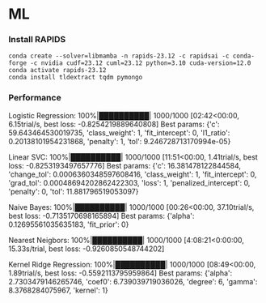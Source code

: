 # ML

### Install RAPIDS

```shell
conda create --solver=libmamba -n rapids-23.12 -c rapidsai -c conda-forge -c nvidia cudf=23.12 cuml=23.12 python=3.10 cuda-version=12.0
conda activate rapids-23.12
conda install tldextract tqdm pymongo
```

### Performance

Logistic Regression:
100%|██████████| 1000/1000 [02:42<00:00,  6.15trial/s, best loss: -0.8254219889640808]
Best params:  {'c': 59.643464530019735, 'class_weight': 1, 'fit_intercept': 0, 'l1_ratio': 0.20138101954231868, 'penalty': 1, 'tol': 9.246728713170994e-05}

Linear SVC:
100%|██████████| 1000/1000 [11:51<00:00,  1.41trial/s, best loss: -0.8253193497657776]
Best params:  {'c': 16.381478122844584, 'change_tol': 0.0006360348597608416, 'class_weight': 1, 'fit_intercept': 0, 'grad_tol': 0.00048694202862422303, 'loss': 1, 'penalized_intercept': 0, 'penalty': 0, 'tol': 11.881796519053097}

Naive Bayes:
100%|██████████| 1000/1000 [00:26<00:00, 37.10trial/s, best loss: -0.7135170698165894]
Best params:  {'alpha': 0.12695561035635183, 'fit_prior': 0}

Nearest Neigbors:
100%|██████████| 1000/1000 [4:08:21<0:00:00, 15.33s/trial, best loss: -0.9260850548744202]

Kernel Ridge Regression:
100%|██████████| 1000/1000 [08:49<00:00,  1.89trial/s, best loss: -0.5592113795959864]
Best params:  {'alpha': 2.7303479146265746, 'coef0': 6.739039719036026, 'degree': 6, 'gamma': 8.3768284075967, 'kernel': 1}
